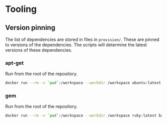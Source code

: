 # Tooling

## Version pinning

The list of dependencies are stored in files in `provision/`. These are pinned to versions of the dependencies. The scripts will determine the latest versions of these dependencies.

### apt-get

Run from the root of the repository.

```bash
docker run --rm -v `pwd`:/workspace --workdir /workspace ubuntu:latest bash tools/upgrade.bash
```

### gem

Run from the root of the repository.

```bash
docker run --rm -v `pwd`:/workspace --workdir /workspace ruby:latest bash tools/gem.bash
```
